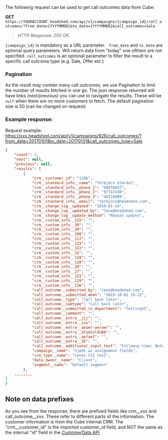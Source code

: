 The following request can be used to get call outcomes data from Cube:

**GET** ```https://YOURACCOUNT.headshed.com/api/v1/campaigns/{campaign_id}/call_outcomes/?from_date={YYYYMMDD}&to_date={YYYYMMDD}&call_outcomes=Sale```

> HTTP Response: 200 OK

` {campaign_id} ` is mandatory as a URL parameter.
` from_date` and ` to_date ` are optional query parameters. Will return data from "today" one ofthem are not specified.
`call_outcomes` is an optional parameter to filter the result to a specific call outcome type (e.g. Sale, Offer etc.) 

### Pagination
As the result may contain many call outcomes, we use Pagination to limit the number of results fetched in one go.
The json response returned will have links (next/previous) you can use to navigate the results. These will be ```null```
when there are no more customers to fetch. The default pagination size is 50 (can be changed on request)


### Example response:
Request example: https://xxx.headshed.com/api/v1/campaigns/926/call_outcomes/?from_date=20170101&to_date=20170131&call_outcomes_type=Sale

```json  
{
    "count": 2,
    "next": null,
    "previous": null,
    "results": [
        {
            "crm__customer_id": "1186",
            "crm__standard_info__name": "Torbjørn Slørdal",
            "crm__standard_info__phone_1": "90978457",
            "crm__standard_info__phone_2": "97747430",
            "crm__standard_info__phone_3": "40218008",
            "crm__standard_info__email": "torbjorn@headshed.com",
            "crm__change_log__updated": "2019-01-14",
            "crm__change_log__updated_by": "lene@headshed.com",
            "crm__change_log__update_method": "Manual update",
            "crm__custom_info__115": "",
            "crm__custom_info__30": "",
            "crm__custom_info__29": "",
            "crm__custom_info__166": "",
            "crm__custom_info__117": "",
            "crm__custom_info__123": "",
            "crm__custom_info__122": "",
            "crm__custom_info__31": "",
            "crm__custom_info__118": "",
            "crm__custom_info__120": "",
            "crm__custom_info__28": "",
            "crm__custom_info__27": "",
            "crm__custom_info__121": "",
            "crm__custom_info__119": "",
            "crm__custom_info__116": "",
            "call_outcome__submitted_by": "lene@headshed.com",
            "call_outcome__submitted_when": "2019-10-01 10:22",
            "call_outcome__type": "Call back later",
            "call_outcome__subtype": "Call back later",
            "call_outcome__submitted_in_department": "TestingSS",
            "call_outcome__comment": "",
            "call_outcome__extra__jjj": "",
            "call_outcome__extra__iuu": "",
            "call_outcome__extra__aeaer-aeraer": "",
            "call_outcome__extra__Studielån88": "",
            "call_outcome__extra__aefaef": "",
            "call_outcome__extra__ID": "",
            "call_outcome__additional_input_text": "Followup time: Between 02.10.2019 08:00 and 02.10.2019 21:00 \n",
            "campaign__name": "Sjekk av assignment fields",
            "crm_type__name": "Lenes CSI test",
            "data_owner__name": "Client",
            "segment__name": "Default segment"
        },
    ........
]
}
  ```

## Note on data prefixes
As you see from the response, there are prefixed fields like crm__xxx and call_outcome__xxx.
These refer to different parts of the information. The customer information is from the Cube internal CRM.
The "crm__customer_id" is the imported customer_id field, and NOT the same as the internal "id" field in the [CustomerData API](https://github.com/Headshed/cube-integration/blob/master/CustomerDataAPI.md "CustomerData API")
